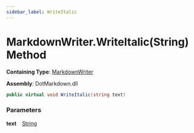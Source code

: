 ```yaml
---
sidebar_label: WriteItalic
---
```


# MarkdownWriter\.WriteItalic\(String\) Method

**Containing Type**: [MarkdownWriter](../index.md)

**Assembly**: DotMarkdown\.dll

```csharp
public virtual void WriteItalic(string text)
```

### Parameters

**text** &ensp; [String](https://docs.microsoft.com/en-us/dotnet/api/system.string)